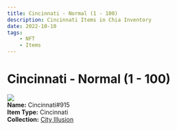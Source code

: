 ```yaml
---
title: Cincinnati - Normal (1 - 100)
description: Cincinnati Items in Chia Inventory
date: 2022-10-10
tags:
    - NFT
    - Items
---
```


# Cincinnati - Normal (1 - 100)
<div class="item_thumbnail">
<img loading="lazy" src="https://i6uyv5ri5ob3ccgrevmtxsbnqhufyov5rda42hirl4ridxpy.arweave.net/R6_mK9ijrg7EI0SVZO8gtge_hcOr2Iwc0dEV8i_gd34"><br/>
<div><strong>Name:</strong> Cincinnati#915</div>
<div><strong>Item Type:</strong> Cincinnati</div>
<div><strong>Collection:</strong> <a href="https://www.spacescan.io/xch/nft/collection/col1lend2dcn558km4wcwta4xnkfv3xpcmlp9kyt0m909emvfxechlyqdl5ndg">City Illusion</a></div>
</div>

